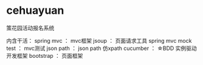 cehuayuan
=========

策花园活动报名系统

内含干活：
spring mvc ： mvc框架
jsoup ： 页面请求工具
spring mvc mock test ： mvc测试
json path ： json path 仿xpath
cucumber ： ☆BDD 实例驱动开发框架
bootstrap ： 页面框架
